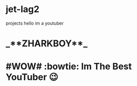 # jet-lag2
projects
hello im a youtuber
<h1>_**ZHARKBOY**_<h1>

#WOW# :bowtie: Im The Best YouTuber :wink:  
